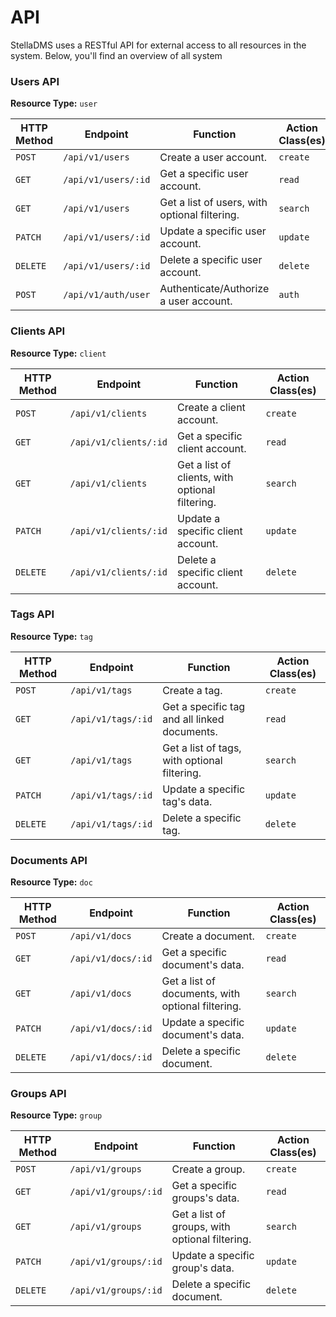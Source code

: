 # API
StellaDMS uses a RESTful API for external access to all resources in the system. Below, 
you'll find an overview of all system 

### Users API
**Resource Type:** `user`

|HTTP Method|Endpoint                      |Function                                         |Action Class(es)|
|-----------|------------------------------|-------------------------------------------------|----------------|
|`POST`     |`/api/v1/users`               |Create a user account.                           |`create`        |
|`GET`      |`/api/v1/users/:id`           |Get a specific user account.                     |`read`          |
|`GET`      |`/api/v1/users`               |Get a list of users, with optional filtering.    |`search`        |
|`PATCH`    |`/api/v1/users/:id`           |Update a specific user account.                  |`update`        |
|`DELETE`   |`/api/v1/users/:id`           |Delete a specific user account.                  |`delete`        |
|`POST`     |`/api/v1/auth/user`           |Authenticate/Authorize a user account.           |`auth`          |


### Clients API
**Resource Type:** `client`

|HTTP Method|Endpoint                      |Function                                         |Action Class(es)|
|-----------|------------------------------|-------------------------------------------------|----------------|
|`POST`     |`/api/v1/clients`             |Create a client account.                         |`create`        |
|`GET`      |`/api/v1/clients/:id`         |Get a specific client account.                   |`read`          |
|`GET`      |`/api/v1/clients`             |Get a list of clients, with optional filtering.  |`search`        |
|`PATCH`    |`/api/v1/clients/:id`         |Update a specific client account.                |`update`        |
|`DELETE`   |`/api/v1/clients/:id`         |Delete a specific client account.                |`delete`        |

### Tags API
**Resource Type:** `tag`

|HTTP Method|Endpoint                      |Function                                         |Action Class(es)|
|-----------|------------------------------|-------------------------------------------------|----------------|
|`POST`     |`/api/v1/tags`                |Create a tag.                                    |`create`        |
|`GET`      |`/api/v1/tags/:id`            |Get a specific tag and all linked documents.     |`read`          |
|`GET`      |`/api/v1/tags`                |Get a list of tags, with optional filtering.     |`search`        |
|`PATCH`    |`/api/v1/tags/:id`            |Update a specific tag's data.                    |`update`        |
|`DELETE`   |`/api/v1/tags/:id`            |Delete a specific tag.                           |`delete`        |

### Documents API
**Resource Type:** `doc`

|HTTP Method|Endpoint                      |Function                                         |Action Class(es)|
|-----------|------------------------------|-------------------------------------------------|----------------|
|`POST`     |`/api/v1/docs`                |Create a document.                               |`create`        |
|`GET`      |`/api/v1/docs/:id`            |Get a specific document's data.                  |`read`          |
|`GET`      |`/api/v1/docs`                |Get a list of documents, with optional filtering.|`search`        |
|`PATCH`    |`/api/v1/docs/:id`            |Update a specific document's data.               |`update`        |
|`DELETE`   |`/api/v1/docs/:id`            |Delete a specific document.                      |`delete`        |

### Groups API
**Resource Type:** `group`

|HTTP Method|Endpoint                      |Function                                         |Action Class(es)|
|-----------|------------------------------|-------------------------------------------------|----------------|
|`POST`     |`/api/v1/groups`              |Create a group.                                  |`create`        |
|`GET`      |`/api/v1/groups/:id`          |Get a specific groups's data.                    |`read`          |
|`GET`      |`/api/v1/groups`              |Get a list of groups, with optional filtering.   |`search`        |
|`PATCH`    |`/api/v1/groups/:id`          |Update a specific group's data.                  |`update`        |
|`DELETE`   |`/api/v1/groups/:id`          |Delete a specific document.                      |`delete`        |
